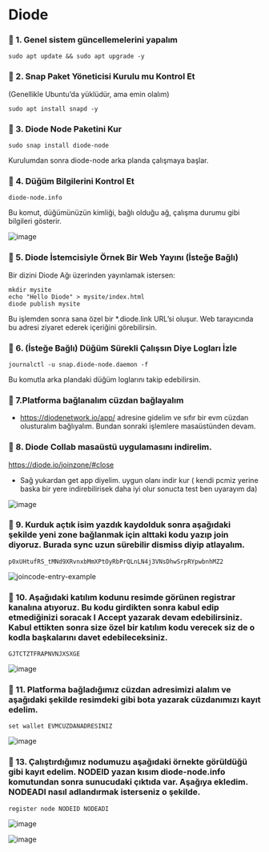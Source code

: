 # Diode

### 🔹 1. Genel sistem güncellemelerini yapalım
```
sudo apt update && sudo apt upgrade -y
```

### 🔹 2. Snap Paket Yöneticisi Kurulu mu Kontrol Et
(Genellikle Ubuntu’da yüklüdür, ama emin olalım)
```
sudo apt install snapd -y
```


### 🔹 3. Diode Node Paketini Kur
```
sudo snap install diode-node
```
Kurulumdan sonra diode-node arka planda çalışmaya başlar.



### 🔹 4. Düğüm Bilgilerini Kontrol Et
```
diode-node.info
```
Bu komut, düğümünüzün kimliği, bağlı olduğu ağ, çalışma durumu gibi bilgileri gösterir.

![image](https://github.com/user-attachments/assets/5880003f-19c9-42fc-88ce-493327a5e75a)


### 🔹 5. Diode İstemcisiyle Örnek Bir Web Yayını (İsteğe Bağlı)

Bir dizini Diode Ağı üzerinden yayınlamak istersen:
```
mkdir mysite
echo "Hello Diode" > mysite/index.html
diode publish mysite
```
Bu işlemden sonra sana özel bir *.diode.link URL’si oluşur. Web tarayıcında bu adresi ziyaret ederek içeriğini görebilirsin.


### 🔹 6. (İsteğe Bağlı) Düğüm Sürekli Çalışsın Diye Logları İzle
```
journalctl -u snap.diode-node.daemon -f
```
Bu komutla arka plandaki düğüm loglarını takip edebilirsin.

### 🔹 7.Platforma bağlanalım cüzdan bağlayalım

- https://diodenetwork.io/app/  adresine gidelim ve sıfır bir evm cüzdan olusturalım bağlıyalım. Bundan sonraki işlemlere masaüstünden devam.

### 🔹 8. Diode Collab masaüstü uygulamasını indirelim.

https://diode.io/joinzone/#close

- Sağ yukardan get app diyelim. uygun olanı indir kur ( kendi pcmiz yerine baska bir yere indirebilirisek daha iyi olur sonucta test ben uyarayım da)

![image](https://github.com/user-attachments/assets/625589b0-4a88-42de-a6dc-473c5ed415aa)



### 🔹 9. Kurduk açtık isim yazdık kaydolduk sonra aşağıdaki şekilde yeni zone bağlanmak için alttaki kodu yazıp join diyoruz. Burada sync uzun sürebilir dismiss diyip atlayalım.
```
p0xUHtufRS_tMNd9XRvnxbMmXPtOyRbPrQLnLN4j3VNsDhwSrpRYpwbnhMZ2
```

![joincode-entry-example](https://github.com/user-attachments/assets/0a61fb5e-af27-4f0b-9ddc-001c33b455b2)



### 🔹 10. Aşağıdaki katılım kodunu resimde görünen registrar kanalına atıyoruz. Bu kodu girdikten sonra kabul edip etmediğinizi soracak I Accept yazarak devam edebilirsiniz. Kabul ettikten sonra size özel bir katılım kodu verecek siz de o kodla başkalarını davet edebileceksiniz.
```
GJTCTZTFRAPNVNJXSXGE
```

![image](https://github.com/user-attachments/assets/52afa1d9-fc94-423b-89dd-64cab864e279)


### 🔹 11. Platforma bağladığımız cüzdan adresimizi alalım ve aşağıdaki şekilde resimdeki gibi bota yazarak cüzdanımızı kayıt edelim. 
```
set wallet EVMCUZDANADRESINIZ
```
![image](https://github.com/user-attachments/assets/8b5d8329-a5ee-4693-8565-bc472552e34b)


### 🔹 13. Çalıştırdığımız nodumuzu aşağıdaki örnekte görüldüğü gibi kayıt edelim. NODEID yazan kısım diode-node.info komutundan sonra sunucudaki çıktıda var. Aşağıya ekledim. NODEADI nasıl adlandırmak isterseniz o şekilde.
```
register node NODEID NODEADI
```
![image](https://github.com/user-attachments/assets/22dd0c02-cfec-4188-b5ab-7133938685c7)


![image](https://github.com/user-attachments/assets/0075b3a1-f4ea-4f93-ad02-740094562a80)










